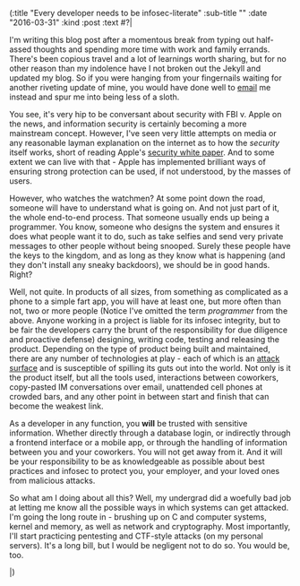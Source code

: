 (:title "Every developer needs to be infosec-literate"
  :sub-title ""
  :date "2016-03-31"
  :kind :post
  :text #?|

I'm writing this blog post after a momentous break from typing out half-assed thoughts and spending more time with work and family errands. There's been copious travel and a lot of learnings worth sharing, but for no other reason than my indolence have I not broken out the Jekyll and updated my blog. So if you were hanging from your fingernails waiting for another riveting update of mine, you would have done well to [email](mailto:maxarturo@gmail.com) me instead and spur me into being less of a sloth. 

You see, it's very hip to be conversant about security with FBI v. Apple on the news, and information security is certainly becoming a more mainstream concept. However, I've seen very little attempts on media or any reasonable layman explanation on the internet as to how the *security* itself works, short of reading Apple's [security white paper](https://www.apple.com/business/docs/iOS_Security_Guide.pdf). And to some extent we can live with that - Apple has implemented brilliant ways of ensuring strong protection can be used, if not understood, by the masses of users.

However, who watches the watchmen? At some point down the road, someone will have to understand what is going on. And not just part of it, the whole end-to-end process. That someone usually ends up being a programmer. You know, someone who designs the system and ensures it does what people want it to do, such as take selfies and send very private messages to other people without being snooped. Surely these people have the keys to the kingdom, and as long as they know what is happening (and they don't install any sneaky backdoors), we should be in good hands. Right?

Well, not quite. In products of all sizes, from something as complicated as a phone to a simple fart app, you will have at least one, but more often than not, two or more people (Notice I've omitted the term *programmer* from the above. Anyone working in a project is liable for its infosec integrity, but to be fair the developers carry the brunt of the responsibility for due diligence and proactive defense) designing, writing code, testing and releasing the product. Depending on the type of product being built and maintained, there are any number of technologies at play - each of which is an [attack surface](https://en.wikipedia.org/wiki/Attack_surface) and is susceptible of spilling its guts out into the world. Not only is it the product itself, but all the tools used, interactions between coworkers, copy-pasted IM conversations over email, unattended cell phones at crowded bars, and any other point in between start and finish that can become the weakest link. 

As a developer in any function, you **will** be trusted with sensitive information. Whether directly through a database login, or indirectly through a frontend interface or a mobile app, or through the handling of information between you and your coworkers. You will not get away from it. And it will be your responsibility to be as knowledgeable as possible about best practices and infosec to protect you, your employer, and your loved ones from malicious attacks. 

So what am I doing about all this? Well, my undergrad did a woefully bad job at letting me know all the possible ways in which systems can get attacked. I'm going the long route in - brushing up on C and computer systems, kernel and memory, as well as network and cryptography. Most importantly, I'll start practicing pentesting and CTF-style attacks (on my personal servers). It's a long bill, but I would be negligent not to do so. You would be, too. 

|)

